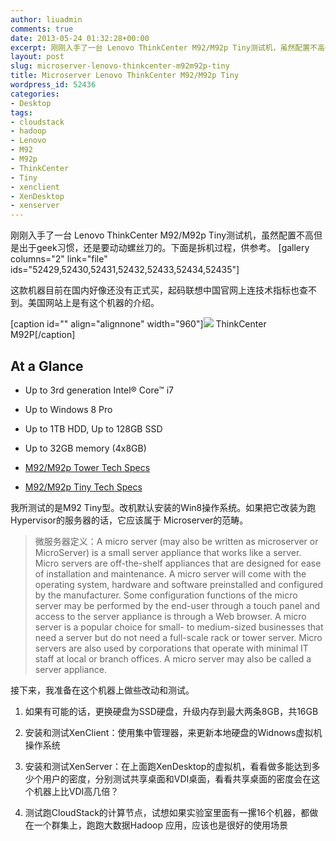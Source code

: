 ```yaml
---
author: liuadmin
comments: true
date: 2013-05-24 01:32:28+00:00
excerpt: 刚刚入手了一台 Lenovo ThinkCenter M92/M92p Tiny测试机，虽然配置不高但是出于geek习惯，还是要动动螺丝刀的。下面是拆机过程，供参考。
layout: post
slug: microserver-lenovo-thinkcenter-m92m92p-tiny
title: Microserver Lenovo ThinkCenter M92/M92p Tiny
wordpress_id: 52436
categories:
- Desktop
tags:
- cloudstack
- hadoop
- Lenovo
- M92
- M92p
- ThinkCenter
- Tiny
- xenclient
- XenDesktop
- xenserver
---
```


刚刚入手了一台 Lenovo ThinkCenter M92/M92p Tiny测试机，虽然配置不高但是出于geek习惯，还是要动动螺丝刀的。下面是拆机过程，供参考。
[gallery columns="2" link="file" ids="52429,52430,52431,52432,52433,52434,52435"]

这款机器目前在国内好像还没有正式买，起码联想中国官网上连技术指标也查不到。美国网站上是有这个机器的介绍。

[caption id="" align="alignnone" width="960"][![](http://www.lenovo.com/images/products/desktops/m-series/m92p-hero-ribbon.jpg)](http://www.lenovo.com/products/us/desktop/thinkcentre/desktops-towers-us-only/m92-m92p/) ThinkCenter M92P[/caption]


## At a Glance





	
  * Up to 3rd generation Intel® Core™ i7

	
  * Up to Windows 8 Pro

	
  * Up to 1TB HDD, Up to 128GB SSD

	
  * Up to 32GB memory (4x8GB)

	
  * [M92/M92p Tower Tech Specs](http://www.lenovo.com/products/us/tech-specs/desktop/thinkcentre/m-series-towers/m92-m92p/)

	
  * [M92/M92p Tiny Tech Specs](http://www.lenovo.com/products/us/tech-specs/desktop/thinkcentre/m-series-towers/m92-tiny/)


我所测试的是M92 Tiny型。改机默认安装的Win8操作系统。如果把它改装为跑Hypervisor的服务器的话，它应该属于 Microserver的范畴。


<blockquote>微服务器定义：A micro server (may also be written as microserver or MicroServer) is a small server appliance that works like a server. Micro servers are off-the-shelf appliances that are designed for ease of installation and maintenance. A micro server will come with the operating system, hardware and software preinstalled and configured by the manufacturer. Some configuration functions of the micro server may be performed by the end-user through a touch panel and access to the server appliance is through a Web browser.
A micro server is a popular choice for small- to medium-sized businesses that need a server but do not need a full-scale rack or tower server. Micro servers are also used by corporations that operate with minimal IT staff at local or branch offices.
A micro server may also be called a server appliance.</blockquote>


接下来，我准备在这个机器上做些改动和测试。



	
  1. 如果有可能的话，更换硬盘为SSD硬盘，升级内存到最大两条8GB，共16GB

	
  2. 安装和测试XenClient：使用集中管理器，来更新本地硬盘的Widnows虚拟机操作系统

	
  3. 安装和测试XenServer：在上面跑XenDesktop的虚拟机，看看做多能达到多少个用户的密度，分别测试共享桌面和VDI桌面，看看共享桌面的密度会在这个机器上比VDI高几倍？

	
  4. 测试跑CloudStack的计算节点，试想如果实验室里面有一摞16个机器，都做在一个群集上，跑跑大数据Hadoop 应用，应该也是很好的使用场景


